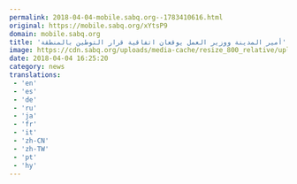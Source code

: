 ```yaml
---
permalink: 2018-04-04-mobile.sabq.org--1783410616.html
original: https://mobile.sabq.org/xYtsP9
domain: mobile.sabq.org
title: 'أمير المدينة ووزير العمل يوقعان اتفاقية قرار التوطين بالمنطقة'
image: https://cdn.sabq.org/uploads/media-cache/resize_800_relative/uploads/material-file/5ac4fb6051a7733e4de5e189/5ac4fb559dd76.jpg
date: 2018-04-04 16:25:20
category: news
translations: 
 - 'en'
 - 'es'
 - 'de'
 - 'ru'
 - 'ja'
 - 'fr'
 - 'it'
 - 'zh-CN'
 - 'zh-TW'
 - 'pt'
 - 'hy'
---
```


